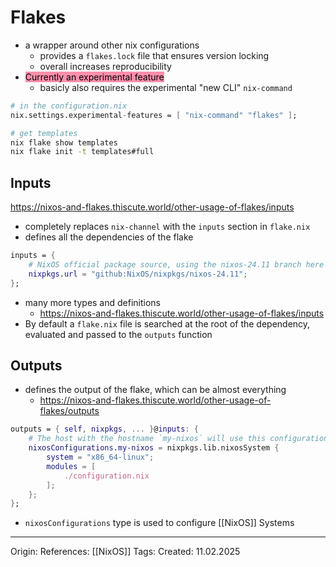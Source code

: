 # Flakes

- a wrapper around other nix configurations
	- provides a `flakes.lock` file that ensures version locking
	- overall increases reproducibility
- <mark style="background: #FF5582A6;">Currently an experimental feature</mark>
	- basicly also requires the experimental "new CLI" `nix-command`

```nix
# in the configuration.nix
nix.settings.experimental-features = [ "nix-command" "flakes" ];
```

```bash
# get templates
nix flake show templates
nix flake init -t templates#full 
```


## Inputs

https://nixos-and-flakes.thiscute.world/other-usage-of-flakes/inputs
- completely replaces `nix-channel` with the `inputs` section in `flake.nix`
- defines all the dependencies of the flake

```nix
inputs = { 
	# NixOS official package source, using the nixos-24.11 branch here
	nixpkgs.url = "github:NixOS/nixpkgs/nixos-24.11";
};
```
- many more types and definitions
	- https://nixos-and-flakes.thiscute.world/other-usage-of-flakes/inputs
- By default a `flake.nix` file is searched at the root of the dependency, evaluated and passed to the `outputs` function

## Outputs

- defines the output of the flake, which can be almost everything
	- https://nixos-and-flakes.thiscute.world/other-usage-of-flakes/outputs

```nix
outputs = { self, nixpkgs, ... }@inputs: { 
	# The host with the hostname `my-nixos` will use this configuration 
	nixosConfigurations.my-nixos = nixpkgs.lib.nixosSystem { 
		system = "x86_64-linux"; 
		modules = [ 
			./configuration.nix 
		]; 
	};
};
```

- `nixosConfigurations` type is used to configure [[NixOS]] Systems

---

Origin: 
References: [[NixOS]]
Tags: 
Created: 11.02.2025


